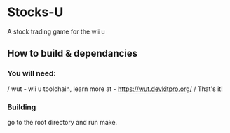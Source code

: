 # Stocks-U
A stock trading game for the wii u

## How to build & dependancies
### You will need:
/ wut - wii u toolchain, learn more at - https://wut.devkitpro.org/
/ That's it!

### Building
go to the root directory and run make.
